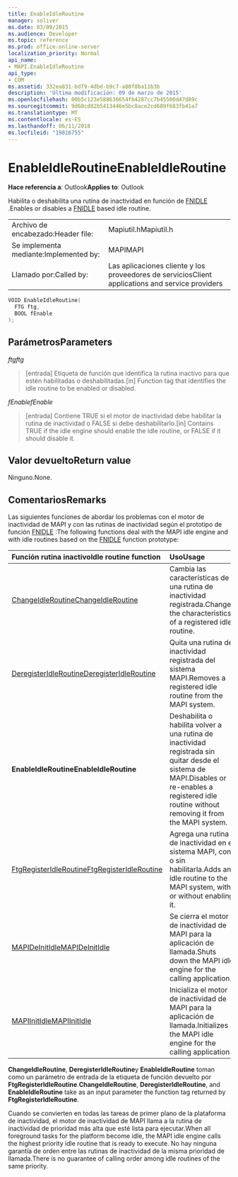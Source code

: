 ```yaml
---
title: EnableIdleRoutine
manager: soliver
ms.date: 03/09/2015
ms.audience: Developer
ms.topic: reference
ms.prod: office-online-server
localization_priority: Normal
api_name:
- MAPI.EnableIdleRoutine
api_type:
- COM
ms.assetid: 332ea831-bdf9-4dbd-b9c7-a80f8ba11b3b
description: 'Última modificación: 09 de marzo de 2015'
ms.openlocfilehash: 00b5c123e588636654fb4287cc7b45500d47d89c
ms.sourcegitcommit: 9d60cd82b5413446e5bc8ace2cd689f683fb41a7
ms.translationtype: MT
ms.contentlocale: es-ES
ms.lasthandoff: 06/11/2018
ms.locfileid: "19816755"
---
```

# <a name="enableidleroutine"></a><span data-ttu-id="4f980-103">EnableIdleRoutine</span><span class="sxs-lookup"><span data-stu-id="4f980-103">EnableIdleRoutine</span></span>

  
  
<span data-ttu-id="4f980-104">**Hace referencia a**: Outlook</span><span class="sxs-lookup"><span data-stu-id="4f980-104">**Applies to**: Outlook</span></span> 
  
<span data-ttu-id="4f980-105">Habilita o deshabilita una rutina de inactividad en función de [FNIDLE](fnidle.md) .</span><span class="sxs-lookup"><span data-stu-id="4f980-105">Enables or disables a [FNIDLE](fnidle.md) based idle routine.</span></span> 
  
|||
|:-----|:-----|
|<span data-ttu-id="4f980-106">Archivo de encabezado:</span><span class="sxs-lookup"><span data-stu-id="4f980-106">Header file:</span></span>  <br/> |<span data-ttu-id="4f980-107">Mapiutil.h</span><span class="sxs-lookup"><span data-stu-id="4f980-107">Mapiutil.h</span></span>  <br/> |
|<span data-ttu-id="4f980-108">Se implementa mediante:</span><span class="sxs-lookup"><span data-stu-id="4f980-108">Implemented by:</span></span>  <br/> |<span data-ttu-id="4f980-109">MAPI</span><span class="sxs-lookup"><span data-stu-id="4f980-109">MAPI</span></span>  <br/> |
|<span data-ttu-id="4f980-110">Llamado por:</span><span class="sxs-lookup"><span data-stu-id="4f980-110">Called by:</span></span>  <br/> |<span data-ttu-id="4f980-111">Las aplicaciones cliente y los proveedores de servicios</span><span class="sxs-lookup"><span data-stu-id="4f980-111">Client applications and service providers</span></span>  <br/> |
   
```cpp
VOID EnableIdleRoutine(
  FTG ftg,
  BOOL fEnable
);
```

## <a name="parameters"></a><span data-ttu-id="4f980-112">Parámetros</span><span class="sxs-lookup"><span data-stu-id="4f980-112">Parameters</span></span>

 <span data-ttu-id="4f980-113">_ftg_</span><span class="sxs-lookup"><span data-stu-id="4f980-113">_ftg_</span></span>
  
> <span data-ttu-id="4f980-114">[entrada] Etiqueta de función que identifica la rutina inactivo para que estén habilitadas o deshabilitadas.</span><span class="sxs-lookup"><span data-stu-id="4f980-114">[in] Function tag that identifies the idle routine to be enabled or disabled.</span></span> 
    
 <span data-ttu-id="4f980-115">_fEnable_</span><span class="sxs-lookup"><span data-stu-id="4f980-115">_fEnable_</span></span>
  
> <span data-ttu-id="4f980-116">[entrada] Contiene TRUE si el motor de inactividad debe habilitar la rutina de inactividad o FALSE si debe deshabilitarlo.</span><span class="sxs-lookup"><span data-stu-id="4f980-116">[in] Contains TRUE if the idle engine should enable the idle routine, or FALSE if it should disable it.</span></span>
    
## <a name="return-value"></a><span data-ttu-id="4f980-117">Valor devuelto</span><span class="sxs-lookup"><span data-stu-id="4f980-117">Return value</span></span>

<span data-ttu-id="4f980-118">Ninguno.</span><span class="sxs-lookup"><span data-stu-id="4f980-118">None.</span></span>
  
## <a name="remarks"></a><span data-ttu-id="4f980-119">Comentarios</span><span class="sxs-lookup"><span data-stu-id="4f980-119">Remarks</span></span>

<span data-ttu-id="4f980-120">Las siguientes funciones de abordar los problemas con el motor de inactividad de MAPI y con las rutinas de inactividad según el prototipo de función [FNIDLE](fnidle.md) :</span><span class="sxs-lookup"><span data-stu-id="4f980-120">The following functions deal with the MAPI idle engine and with idle routines based on the [FNIDLE](fnidle.md) function prototype:</span></span> 
  
|<span data-ttu-id="4f980-121">**Función rutina inactivo**</span><span class="sxs-lookup"><span data-stu-id="4f980-121">**Idle routine function**</span></span>|<span data-ttu-id="4f980-122">**Uso**</span><span class="sxs-lookup"><span data-stu-id="4f980-122">**Usage**</span></span>|
|:-----|:-----|
|[<span data-ttu-id="4f980-123">ChangeIdleRoutine</span><span class="sxs-lookup"><span data-stu-id="4f980-123">ChangeIdleRoutine</span></span>](changeidleroutine.md) <br/> |<span data-ttu-id="4f980-124">Cambia las características de una rutina de inactividad registrada.</span><span class="sxs-lookup"><span data-stu-id="4f980-124">Changes the characteristics of a registered idle routine.</span></span>  <br/> |
|[<span data-ttu-id="4f980-125">DeregisterIdleRoutine</span><span class="sxs-lookup"><span data-stu-id="4f980-125">DeregisterIdleRoutine</span></span>](deregisteridleroutine.md) <br/> |<span data-ttu-id="4f980-126">Quita una rutina de inactividad registrada del sistema MAPI.</span><span class="sxs-lookup"><span data-stu-id="4f980-126">Removes a registered idle routine from the MAPI system.</span></span>  <br/> |
|<span data-ttu-id="4f980-127">**EnableIdleRoutine**</span><span class="sxs-lookup"><span data-stu-id="4f980-127">**EnableIdleRoutine**</span></span> <br/> |<span data-ttu-id="4f980-128">Deshabilita o habilita volver a una rutina de inactividad registrada sin quitar desde el sistema de MAPI.</span><span class="sxs-lookup"><span data-stu-id="4f980-128">Disables or re-enables a registered idle routine without removing it from the MAPI system.</span></span>  <br/> |
|[<span data-ttu-id="4f980-129">FtgRegisterIdleRoutine</span><span class="sxs-lookup"><span data-stu-id="4f980-129">FtgRegisterIdleRoutine</span></span>](ftgregisteridleroutine.md) <br/> |<span data-ttu-id="4f980-130">Agrega una rutina de inactividad en el sistema MAPI, con o sin habilitarla.</span><span class="sxs-lookup"><span data-stu-id="4f980-130">Adds an idle routine to the MAPI system, with or without enabling it.</span></span>  <br/> |
|[<span data-ttu-id="4f980-131">MAPIDeInitIdle</span><span class="sxs-lookup"><span data-stu-id="4f980-131">MAPIDeInitIdle</span></span>](mapideinitidle.md) <br/> |<span data-ttu-id="4f980-132">Se cierra el motor de inactividad de MAPI para la aplicación de llamada.</span><span class="sxs-lookup"><span data-stu-id="4f980-132">Shuts down the MAPI idle engine for the calling application.</span></span>  <br/> |
|[<span data-ttu-id="4f980-133">MAPIInitIdle</span><span class="sxs-lookup"><span data-stu-id="4f980-133">MAPIInitIdle</span></span>](mapiinitidle.md) <br/> |<span data-ttu-id="4f980-134">Inicializa el motor de inactividad de MAPI para la aplicación de llamada.</span><span class="sxs-lookup"><span data-stu-id="4f980-134">Initializes the MAPI idle engine for the calling application.</span></span>  <br/> |
   
 <span data-ttu-id="4f980-135">**ChangeIdleRoutine**, **DeregisterIdleRoutine**y **EnableIdleRoutine** toman como un parámetro de entrada de la etiqueta de función devuelto por **FtgRegisterIdleRoutine**.</span><span class="sxs-lookup"><span data-stu-id="4f980-135">**ChangeIdleRoutine**, **DeregisterIdleRoutine**, and **EnableIdleRoutine** take as an input parameter the function tag returned by **FtgRegisterIdleRoutine**.</span></span> 
  
<span data-ttu-id="4f980-136">Cuando se convierten en todas las tareas de primer plano de la plataforma de inactividad, el motor de inactividad de MAPI llama a la rutina de inactividad de prioridad más alta que esté lista para ejecutar.</span><span class="sxs-lookup"><span data-stu-id="4f980-136">When all foreground tasks for the platform become idle, the MAPI idle engine calls the highest priority idle routine that is ready to execute.</span></span> <span data-ttu-id="4f980-137">No hay ninguna garantía de orden entre las rutinas de inactividad de la misma prioridad de llamada.</span><span class="sxs-lookup"><span data-stu-id="4f980-137">There is no guarantee of calling order among idle routines of the same priority.</span></span> 
  

